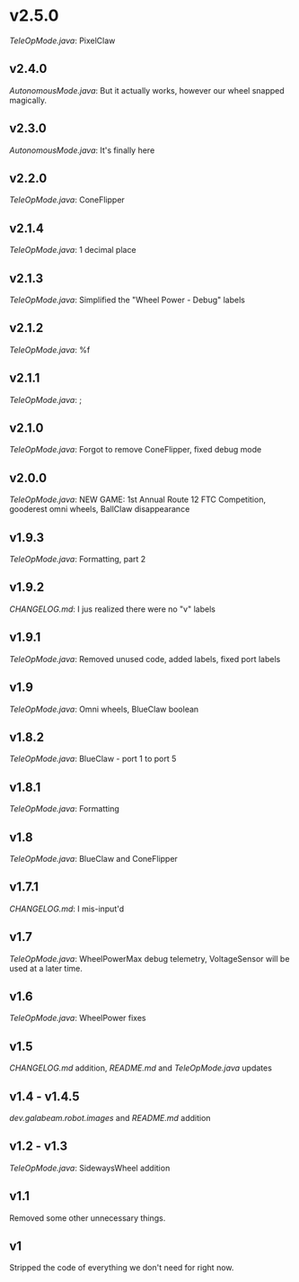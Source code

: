 # v2.5.0

*TeleOpMode.java*: PixelClaw

## v2.4.0

*AutonomousMode.java*: But it actually works, however our wheel snapped magically.

## v2.3.0

*AutonomousMode.java*: It's finally here

## v2.2.0

*TeleOpMode.java*: ConeFlipper

## v2.1.4

*TeleOpMode.java*: 1 decimal place

## v2.1.3

*TeleOpMode.java*: Simplified the "Wheel Power - Debug" labels

## v2.1.2

*TeleOpMode.java*: %f

## v2.1.1

*TeleOpMode.java*: ;

## v2.1.0

*TeleOpMode.java*: Forgot to remove ConeFlipper, fixed debug mode

## v2.0.0

*TeleOpMode.java*: NEW GAME: 1st Annual Route 12 FTC Competition, gooderest omni wheels, BallClaw disappearance

## v1.9.3

*TeleOpMode.java*: Formatting, part 2

## v1.9.2

*CHANGELOG.md*: I jus realized there were no "v" labels

## v1.9.1

*TeleOpMode.java*: Removed unused code, added labels, fixed port labels

## v1.9

*TeleOpMode.java*: Omni wheels, BlueClaw boolean

## v1.8.2

*TeleOpMode.java*: BlueClaw - port 1 to port 5

## v1.8.1

*TeleOpMode.java*: Formatting

## v1.8

*TeleOpMode.java*: BlueClaw and ConeFlipper

## v1.7.1

*CHANGELOG.md*: I mis-input'd

## v1.7

*TeleOpMode.java*: WheelPowerMax debug telemetry, VoltageSensor will be used at a later time.

## v1.6

*TeleOpMode.java*: WheelPower fixes

## v1.5

*CHANGELOG.md* addition, *README.md* and *TeleOpMode.java* updates

## v1.4 - v1.4.5

*dev.galabeam.robot.images* and *README.md* addition

## v1.2 - v1.3

*TeleOpMode.java*: SidewaysWheel addition

## v1.1

Removed some other unnecessary things.

## v1

Stripped the code of everything we don't need for right now.
